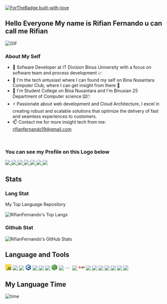 [![ForTheBadge built-with-love](https://forthebadge.com/images/badges/made-with-markdown.svg)](https://GitHub.com/Naereen/)

## Hello Everyone My name is Rifian Fernando u can call me Rifian
![GIF](https://media.giphy.com/media/Cmr1OMJ2FN0B2/giphy.gif)

### About My Self

-   🙌 Sofware Developer at IT Division Binus University with a focus on software team and process development 📈
-   🙌 I'm the tech antusiast where I can found my self on Bina Nusantara Computer Club, where I can get insight from there 🏫
-   🙌 I'm Student College on Bina Nusantara and I'm Binusian 25 Department of Computer science ⌨️🖱️
-   ⚡ Passionate about web development and Cloud Architecture, I excel in creating robust and scalable solutions that optimize the delivery of fast and seamless experiences to customers.
-   📫 Contact me for more insight tech from me: rifianfernando19@gmail.com

<div>
  
 <br/>
  
### You can see my Profile on this Logo below
  
  <a href="mailto:rifianfernando19@gmail.com" target="_blank">
      <img src="https://img.shields.io/badge/Gmail-D14836?style=for-the-badge&logo=gmail&logoColor=white" target="_blank">
  </a>
  
   <a href="https://discord.com/users/446747651912892417" target="__blank">
      <img src="https://img.shields.io/badge/Discord-7289DA?style=for-the-badge&logo=discord&logoColor=white" target="_blank">
  </a>
  
  <a href="https://www.instagram.com/rifian_fernando/" target="__blank">
    <img src="https://img.shields.io/badge/-Instagram-%23E4405F?style=for-the-badge&logo=instagram&logoColor=white" target="_blank">
  </a>
  
  <a href="https://www.instagram.com/rifian_fernando/" target="__blank">
    <img src="https://img.shields.io/badge/-Instagram-%23E4405F?style=for-the-badge&logo=instagram&logoColor=white" target="_blank">
  </a>
  
  <a href="https://www.linkedin.com/in/rifian-fernando" target="__blank">
    <img src="https://img.shields.io/badge/-LinkedIn-%230077B5?style=for-the-badge&logo=linkedin&logoColor=white" target="_blank">
  </a>
  
  <a href="https://gitlab.com/rifianfernando19" target="__blank">
    <img src="https://img.shields.io/badge/GitLab-330F63?style=for-the-badge&logo=gitlab&logoColor=white" target="_blank">
  </a>
    
  <a href="https://open.spotify.com/user/31av6dim3ykjejsldljnqcnre54y" target="__blank">
    <img src="https://www.freepnglogos.com/uploads/spotify-logo-png/spotify-icon-marilyn-scott-0.png" width="3%" target="_blank">
  </a>
  
</div>
  
</div>

## Stats

### Lang Stat

My Top Language Repository

<img align="center" alt="RifianFernando's Top Langs" src="https://github-readme-stats.vercel.app/api/top-langs/?username=RifianFernando&layout=compact&theme=radical" />

### Github Stat

<img align="center" alt="RifianFernando's GitHub Stats" src="https://github-readme-stats.vercel.app/api?username=RifianFernando&show_icons=true&theme=radical" />

## Language and Tools

<code><img height="20" src="https://raw.githubusercontent.com/github/explore/80688e429a7d4ef2fca1e82350fe8e3517d3494d/topics/javascript/javascript.png"></code>
<code><img height="20" src="https://seeklogo.com/images/P/python-logo-A32636CAA3-seeklogo.com.png"></code>
<code><img height="20" src="https://seeklogo.com/images/J/java-logo-7833D1D21A-seeklogo.com.png"></code>
<code><img height="20" src="https://raw.githubusercontent.com/github/explore/80688e429a7d4ef2fca1e82350fe8e3517d3494d/topics/cpp/cpp.png"></code>
<code><img height="20" src="https://seeklogo.com/images/P/php-logo-ADE513E748-seeklogo.com.png"></code>
<code><img height="20" src="https://seeklogo.com/images/H/html5-logo-EF92D240D7-seeklogo.com.png"></code>
<code><img height="20" src="https://seeklogo.com/images/C/css3-logo-8724075274-seeklogo.com.png"></code>
<code><img height="20" src="https://raw.githubusercontent.com/github/explore/80688e429a7d4ef2fca1e82350fe8e3517d3494d/topics/nodejs/nodejs.png"></code>
<code><img height="20" src="https://seeklogo.com/images/L/laravel-logo-41EC1D4C3F-seeklogo.com.png"></code>
<code><img height="20" src="https://raw.githubusercontent.com/github/explore/80688e429a7d4ef2fca1e82350fe8e3517d3494d/topics/mysql/mysql.png"></code>
<code><img height="20" src="https://seeklogo.com/images/C/centos-logo-494F57D973-seeklogo.com.png"></code>
<code><img height="20" src="https://raw.githubusercontent.com/github/explore/80688e429a7d4ef2fca1e82350fe8e3517d3494d/topics/git/git.png"></code>
<code><img height="20" src="https://seeklogo.com/images/R/react-logo-7B3CE81517-seeklogo.com.png"></code>
<code><img height="20" src="https://seeklogo.com/images/T/typescript-logo-B29A3F462D-seeklogo.com.png"></code>
<code><img height="20" src="https://seeklogo.com/images/N/next-js-logo-8FCFF51DD2-seeklogo.com.png"></code>
<code><img height="20" src="https://seeklogo.com/images/M/microsoft-sql-server-logo-96AF49E2B3-seeklogo.com.png"></code>
<code><img height="20" src="https://seeklogo.com/images/A/ASP_NET-logo-33FF43AF35-seeklogo.com.png"></code>
<code><img height="20" src="https://seeklogo.com/images/N/nextjs-logo-963D40B71E-seeklogo.com.png"></code>
<code><img height="20" src="https://seeklogo.com/images/C/c-sharp-c-logo-02F17714BA-seeklogo.com.png"></code>

## My Language Time

<img
    src="https://wakatime.com/share/@0e6cb00c-b1d1-4097-86bf-d944d35d5162/d8d41dd9-f617-4d3c-bf69-7335197454dc.svg"
    alt="time"
    height=800
/>

<!-- <details>
  <summary>Credits</summary>

  Yes, I totally rip this idea off from [AsterinGray](https://github.com/AsterinGray) ✌️

</details> -->

<!--
**RifianFernando/RifianFernando** is a ✨ _special_ ✨ repository because its `README.md` (this file) appears on your GitHub profile.

Here are some ideas to get you started:

- 🔭 I’m currently working on ...
- 🌱 I’m currently learning ...
- 👯 I’m looking to collaborate on ...
- 🤔 I’m looking for help with ...
- 💬 Ask me about ...
- 📫 How to reach me: ...
- 😄 Pronouns: ...
- ⚡ Fun fact: ...
-->
